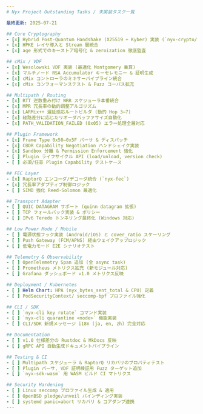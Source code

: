 ```yaml
---
# Nyx Project Outstanding Tasks / 未実装タスク一覧

最終更新: 2025-07-21

## Core Cryptography
- [x] Hybrid Post-Quantum Handshake (X25519 + Kyber) 実装 (`nyx-crypto/hybrid.rs` 完全化)
- [x] HPKE レイヤ導入と Stream 層統合
- [x] age 形式でのキーストア暗号化 & zeroization 徹底監査

## cMix / VDF
- [x] Wesolowski VDF 実装 (最適化 Montgomery 乗算)
- [x] マルチノード RSA Accumulator キーセレモニー & 証明生成
- [x] cMix コントローラのミキサーパイプライン統合
- [x] cMix コンフォーマンステスト & Fuzz コーパス拡充

## Multipath / Routing
- [x] RTT 逆数重み付け WRR スケジューラ本番統合
- [x] MPR 冗長率の動的調整アルゴリズム
- [x] LARMix++ 遅延感応ルートビルダ (動的 Hop 3–7)
- [x] 経路差分に応じたリオーダバッファサイズ自動化
- [x] PATH_VALIDATION_FAILED (0x05) エラー処理全層対応

## Plugin Framework
- [x] Frame Type 0x50–0x5F パーサ & ディスパッチ
- [x] CBOR Capability Negotiation ハンドシェイク実装
- [x] Sandbox 分離 & Permission Enforcement 強化
- [ ] Plugin ライフサイクル API (load/unload, version check)
- [ ] 必須/任意 Plugin Capability テストケース

## FEC Layer
- [x] RaptorQ エンコーダ/デコーダ統合 (`nyx-fec`)
- [x] 冗長率アダプティブ制御ロジック
- [ ] SIMD 強化 Reed-Solomon 最適化

## Transport Adapter
- [ ] QUIC DATAGRAM サポート (quinn datagram 拡張)
- [ ] TCP フォールバック実装 & ポリシー
- [ ] IPv6 Teredo トンネリング最終化 (Windows 対応)

## Low Power Mode / Mobile
- [ ] 電源状態フック実装 (Android/iOS) と cover_ratio スケーリング
- [ ] Push Gateway (FCM/APNS) 経由ウェイクアップロジック
- [ ] 低電力モード E2E シナリオテスト

## Telemetry & Observability
- [ ] OpenTelemetry Span 追加 (全 async task)
- [ ] Prometheus メトリクス拡充 (新モジュール対応)
- [ ] Grafana ダッシュボード v1.0 メトリクス反映

## Deployment / Kubernetes
- [ ] Helm Chart: HPA (nyx_bytes_sent_total & CPU) 定義
- [ ] PodSecurityContext/ seccomp-bpf プロファイル強化

## CLI / SDK
- [ ] `nyx-cli key rotate` コマンド実装
- [ ] `nyx-cli quarantine <node>` 機能実装
- [ ] CLI/SDK 新規メッセージ i18n (ja, en, zh) 完全対応

## Documentation
- [ ] v1.0 仕様差分の Rustdoc & MkDocs 反映
- [ ] gRPC API 自動生成ドキュメントパイプライン

## Testing & CI
- [ ] Multipath スケジューラ & RaptorQ リカバリのプロパティテスト
- [ ] Plugin パーサ, VDF 証明検証用 Fuzz ターゲット追加
- [ ] `nyx-sdk-wasm` 用 WASM ビルド CI マトリクス

## Security Hardening
- [ ] Linux seccomp プロファイル生成 & 適用
- [ ] OpenBSD pledge/unveil バインディング実装
- [ ] systemd panic=abort リカバリ & コアダンプ連携
---
```

